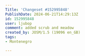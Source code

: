 ```yaml
---
Title: 'Changeset #152995848'
PublishDate: 2024-06-21T14:29:13Z
id: 152995848
user: ljubop
comment: added scrub and meadow
created_by: JOSM/1.5 (19096 en_GB)
tags:
- Montenegro

---
```

